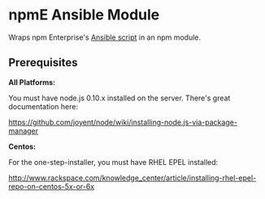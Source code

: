 # npmE Ansible Module

Wraps npm Enterprise's [Ansible script](https://github.com/npm/ansible-npme) in an npm module.

## Prerequisites

**All Platforms:**

You must have node.js 0.10.x installed on the server. There's great documentation here:

https://github.com/joyent/node/wiki/installing-node.js-via-package-manager

**Centos:**

For the one-step-installer, you must have RHEL EPEL installed:

http://www.rackspace.com/knowledge_center/article/installing-rhel-epel-repo-on-centos-5x-or-6x
